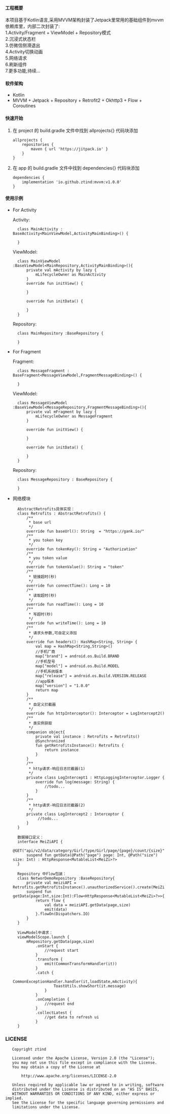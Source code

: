 
#### 工程概要

本项目基于Kotlin语言,采用MVVM架构封装了Jetpack里常用的基础组件到mvvm依赖库里，内部二次封装了:<br/>
1.Activity/Fragment + ViewModel + Repository模式<br/>
2.沉浸式状态栏<br/>
3.仿微信侧滑退出<br/>
4.Activity切换动画<br/>
5.网络请求<br/>
6.刷新组件<br/>
7.更多功能,待续...<br/>

#### 软件架构
- Kotlin
- MVVM + Jetpack + Repository + Retrofit2 + Okhttp3 + Flow + Coroutines

#### 快速开始

1) 在 project 的 build.gradle 文件中找到 allprojects{} 代码块添加

    ```
    allprojects {
        repositories {
            maven { url 'https://jitpack.io' }
        }
    }
    ```

2) 在 app 的 build.gradle 文件中找到 dependencies{} 代码块添加

    ```
    dependencies {
        implementation 'io.github.ztind:mvvm:v1.0.0'
    }
    ```

#### 使用示例

- For Activity

    Activity:

        class MainActivity : BaseActivity<MainViewModel,ActivityMainBinding>() {

        }

    ViewModel:

        class MainViewModel :BaseViewModel<MainRepository,ActivityMainBinding>(){
            private val mActivity by lazy {
                mLifecycleOwner as MainActivity
            }
            override fun initView() {

            }

            override fun initData() {

            }
        }

    Repository:

        class MainRepository :BaseRepository {

        }

- For Fragment

    Fragment:

        class MessageFragment : BaseFragment<MessageViewModel,FragmentMessageBinding>() {

        }

    ViewModel:

        class MessageViewModel :BaseViewModel<MessageRepository,FragmentMessageBinding>(){
            private val mFragment by lazy {
                mLifecycleOwner as MessageFragment
            }

            override fun initView() {

            }

            override fun initData() {

            }
        }

    Repository:

        class MessageRepository : BaseRepository {

        }

- 网络模块

        AbstractRetrofits具体实现：
        class Retrofits : AbstractRetrofits() {
            /**
             * base url
             */
            override fun baseUrl(): String  = "https://gank.io/"
            /**
             * you token key
             */
            override fun tokenKey(): String = "Authorization"
            /**
             * you token value
             */
            override fun tokenValue(): String = "token"
            /**
             * 链接超时(秒)
             */
            override fun connectTime(): Long = 10
            /**
             * 读取超时(秒)
             */
            override fun readTime(): Long = 10
            /**
             * 写超时(秒)
             */
            override fun writeTime(): Long = 10
            /**
             * 请求头参数,可自定义添加
             */
            override fun headers(): HashMap<String, String> {
                val map = HashMap<String,String>()
                //手机厂商
                map["brand"] = android.os.Build.BRAND
                //手机型号
                map["model"] = android.os.Build.MODEL
                //手机系统版本
                map["release"] = android.os.Build.VERSION.RELEASE
                //app版本
                map["version"] = "1.0.0"
                return map
            }
            /**
             * 自定义拦截器
             */
            override fun httpInterceptor(): Interceptor = LogIntercept2()
            /**
             * 类实例获取
             */
            companion object{
                private val instance : Retrofits = Retrofits()
                @Synchronized
                fun getRetrofitsInstance(): Retrofits {
                    return instance
                }
            }
            /**
             * http请求-响应日志拦截器(1)
             */
            private class LogIntercept1 : HttpLoggingInterceptor.Logger {
                override fun log(message: String) {
                    //todo...
                }
            }
            /**
             * http请求-响应日志拦截器(2)
             */
            private class LogIntercept2 : Interceptor {
                 //todo...
            }
        }

        数据接口定义：
        interface MeiZiAPI {
            @GET("api/v2/data/category/Girl/type/Girl/page/{page}/count/{size}")
            suspend fun getData(@Path("page") page: Int, @Path("size") size: Int) : HttpResponse<MutableList<MeiZi>?>
        }

        Repository 中Flow包装：
        class NetworDemoRepository :BaseRepository{
            private val meiziAPI = Retrofits.getRetrofitsInstance().unauthorizedService().create(MeiZiAPI::class.java)
            suspend fun getData(page:Int,size:Int):Flow<HttpResponse<MutableList<MeiZi>?>>{
                return flow {
                    val data = meiziAPI.getData(page,size)
                    emit(data)
                }.flowOn(Dispatchers.IO)
            }
        }

        ViewModel中请求：
        viewModelScope.launch {
            mRepository.getData(page,size)
                .onStart {
                    //request start
                }
                .transform {
                    emit(CommonTransformHandler(it))
                }
                .catch {
                    CommonExceptionHandler.handler(it,loadState,mActivity){
                        ToastUtils.showShort(it.message)
                    }
                }
                .onCompletion {
                    //request end
                }
                .collectLatest {
                    //get data to refresh ui
                }
        }

### LICENSE

       Copyright ztind

       Licensed under the Apache License, Version 2.0 (the "License");
       you may not use this file except in compliance with the License.
       You may obtain a copy of the License at

           http://www.apache.org/licenses/LICENSE-2.0

       Unless required by applicable law or agreed to in writing, software
       distributed under the License is distributed on an "AS IS" BASIS,
       WITHOUT WARRANTIES OR CONDITIONS OF ANY KIND, either express or implied.
       See the License for the specific language governing permissions and
       limitations under the License.

